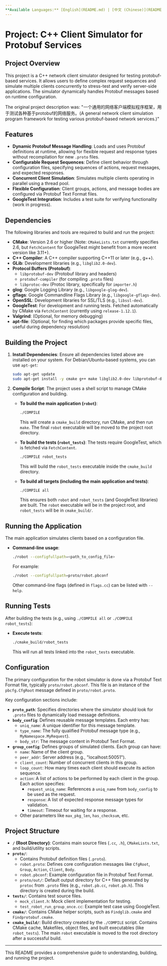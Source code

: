 ```yaml
---
**Available Languages:** [English](README.md) | [中文 (Chinese)](README_zh.md) | [日本語 (Japanese)](README_ja.md)
---
```


# Project: C++ Client Simulator for Protobuf Services

## Project Overview

This project is a C++ network client simulator designed for testing protobuf-based services. It allows users to define complex request sequences and simulate multiple clients concurrently to stress-test and verify server-side applications. The simulator dynamically handles Protobuf messages based on runtime configuration.

The original project description was: "一个通用的网络客户端模拟程序框架，用于测试各种基于protobuf的网络服务。(A general network client simulation program framework for testing various protobuf-based network services.)"

## Features

*   **Dynamic Protobuf Message Handling**: Loads and uses Protobuf definitions at runtime, allowing for flexible request and response types without recompilation for new `.proto` files.
*   **Configurable Request Sequences**: Define client behavior through configuration files, specifying sequences of actions, request messages, and expected responses.
*   **Concurrent Client Simulation**: Simulates multiple clients operating in parallel using a thread pool.
*   **Flexible Configuration**: Client groups, actions, and message bodies are configured via Protobuf Text Format files.
*   **GoogleTest Integration**: Includes a test suite for verifying functionality (work in progress).

## Dependencies

The following libraries and tools are required to build and run the project:

*   **CMake**: Version 2.6 or higher (Note: `CMakeLists.txt` currently specifies 2.6, but `FetchContent` for GoogleTest might benefit from a more recent version like 3.11+).
*   **C++ Compiler**: A C++ compiler supporting C++11 or later (e.g., g++).
*   **GLib**: Development libraries (e.g., `libglib2.0-dev`).
*   **Protocol Buffers (Protobuf)**:
    *   `libprotobuf-dev` (Protobuf library and headers)
    *   `protobuf-compiler` (for compiling `.proto` files)
    *   `libprotoc-dev` (Protoc library, specifically for `importer.h`)
*   **glog**: Google Logging Library (e.g., `libgoogle-glog-dev`).
*   **gflags**: Google Commandline Flags Library (e.g., `libgoogle-gflags-dev`).
*   **OpenSSL**: Development libraries for SSL/TLS (e.g., `libssl-dev`).
*   **GoogleTest**: For development and running tests. Fetched automatically by CMake via `FetchContent` (currently using `release-1.12.1`).
*   **Valgrind**: (Optional, for memory debugging)
*   **apt-file**: (Optional, for finding which packages provide specific files, useful during dependency resolution)

## Building the Project

1.  **Install Dependencies**:
    Ensure all dependencies listed above are installed on your system. For Debian/Ubuntu-based systems, you can use `apt-get`:
    ```bash
    sudo apt-get update
    sudo apt-get install -y cmake g++ make libglib2.0-dev libprotobuf-dev protobuf-compiler libprotoc-dev libgoogle-glog-dev libgoogle-gflags-dev libssl-dev
    ```

2.  **Compile Script**:
    The project uses a shell script to manage CMake configuration and building.

    *   **To build the main application (`robot`)**:
        ```bash
        ./COMPILE
        ```
        This will create a `cmake_build` directory, run CMake, and then run `make`. The final `robot` executable will be moved to the project root directory.

    *   **To build the tests (`robot_tests`)**:
        The tests require GoogleTest, which is fetched via `FetchContent`.
        ```bash
        ./COMPILE robot_tests
        ```
        This will build the `robot_tests` executable inside the `cmake_build` directory.

    *   **To build all targets (including the main application and tests)**:
        ```bash
        ./COMPILE all
        ```
        This ensures both `robot` and `robot_tests` (and GoogleTest libraries) are built. The `robot` executable will be in the project root, and `robot_tests` will be in `cmake_build/`.

## Running the Application

The main application simulates clients based on a configuration file.

*   **Command-line usage**:
    ```bash
    ./robot --configfullpath=<path_to_config_file>
    ```
    For example:
    ```bash
    ./robot --configfullpath=proto/robot.pbconf
    ```
    Other command-line flags (defined in `flags.cc`) can be listed with `--help`.

## Running Tests

After building the tests (e.g., using `./COMPILE all` or `./COMPILE robot_tests`):

*   **Execute tests**:
    ```bash
    ./cmake_build/robot_tests
    ```
    This will run all tests linked into the `robot_tests` executable.

## Configuration

The primary configuration for the robot simulator is done via a Protobuf Text Format file, typically `proto/robot.pbconf`. This file is an instance of the `pbcfg.CfgRoot` message defined in `proto/robot.proto`.

Key configuration sections include:

*   **`proto_path`**: Specifies directories where the simulator should look for `.proto` files to dynamically load message definitions.
*   **`body_config`**: Defines reusable message templates. Each entry has:
    *   `uniq_name`: A unique identifier for this message template.
    *   `type_name`: The fully qualified Protobuf message type (e.g., `MyNamespace.MyRequest`).
    *   `body_str`: The message content in Protobuf Text Format.
*   **`group_config`**: Defines groups of simulated clients. Each group can have:
    *   `name`: Name of the client group.
    *   `peer_addr`: Server address (e.g., "localhost:50051").
    *   `client_count`: Number of concurrent clients in this group.
    *   `loop_count`: How many times each client should execute its action sequence.
    *   `action`: A list of actions to be performed by each client in the group. Each action specifies:
        *   `request_uniq_name`: References a `uniq_name` from `body_config` to be used as the request.
        *   `response`: A list of expected response message types for validation.
        *   `timeout`: Timeout for waiting for a response.
    *   Other parameters like `max_pkg_len`, `has_checksum`, etc.

## Project Structure

*   **`/` (Root Directory)**: Contains main source files (`.cc`, `.h`), `CMakeLists.txt`, and build/utility scripts.
*   **`proto/`**:
    *   Contains Protobuf definition files (`.proto`).
    *   `robot.proto`: Defines core configuration messages like `CfgRoot`, `Group`, `Action`, `Client`, `Body`.
    *   `robot.pbconf`: Example configuration file in Protobuf Text Format.
    *   `proto/out/`: Default output directory for C++ files generated by `protoc` from `.proto` files (e.g., `robot.pb.cc`, `robot.pb.h`). This directory is created during the build.
*   **`tests/`**: Contains test source files.
    *   `mock_client.h`: Mock client implementation for testing.
    *   `test_robot_run_group_once.cc`: Example test case using GoogleTest.
*   **`cmake/`**: Contains CMake helper scripts, such as `Findglib.cmake` and `Findprotobuf.cmake`.
*   **`cmake_build/`**: Build directory created by the `./COMPILE` script. Contains CMake cache, Makefiles, object files, and built executables (like `robot_tests`). The main `robot` executable is moved to the root directory after a successful build.

---

This README provides a comprehensive guide to understanding, building, and running the project.
